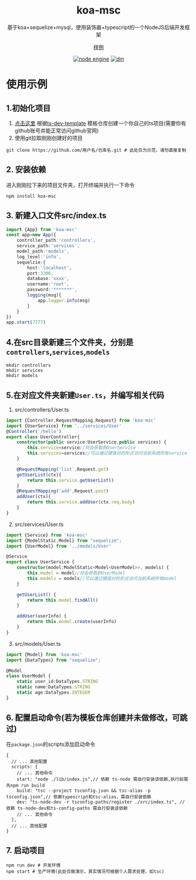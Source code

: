 <div align="center">

# koa-msc
<p>
基于koa+sequelize+mysql，使用装饰器+typescript的一个NodeJS后端开发框架
</p>
<p>

[样例](/example)
</p>

[![node engine](https://img.shields.io/node/v/oitq?color=339933&style=flat-square&labelColor=FAFAFA&logo=Node.js)](https://nodejs.org)
[![dm](https://shields.io/npm/dm/koa-msc)](https://www.npmjs.com/package/koa-msc)

</div>

# 使用示例
## 1.初始化项目
1. [点击这里](https://github.com/l-collect/ts-dev-template/generate) 根据[ts-dev-template](https://github.com/l-collect/ts-dev-template) 模板仓库创建一个你自己的ts项目(需要你有github账号并能正常访问github官网)
2. 使用git拉取刚刚创建好的项目
```shell
git clone https://github.com/用户名/仓库名.git # 此处仅为示范，请勿直接复制
```
## 2. 安装依赖
进入刚刚拉下来的项目文件夹，打开终端并执行一下命令
```shell
npm install koa-msc
```
## 3. 新建入口文件src/index.ts
```typescript
import {App} from 'koa-msc'
const app=new App({
    controller_path:'controllers',
    service_path:'services',
    model_path:'models',
    log_level:'info',
    sequelzie:{
        host:'localhost',
        port:3306,
        database:'xxxx',
        username:'root',
        password:'*******',
        logging(msg){
            app.logger.info(msg)
        }
    }
})
app.start(7777)
```
## 4.在src目录新建三个文件夹，分别是`controllers`,`services`,`models`
```shell
mkdir controllers
mkdir services
mkdir models
```
## 5.在对应文件夹新建`User.ts`，并编写相关代码
1. src/controllers/User.ts
```typescript
import {Controller,RequestMapping,Request} from 'koa-msc'
import {UserService} from '../services/User'
@Controller('/hello')
export class UserController{
    constructor(public service:UserService,public services) {
        this.service=service//将会获取到UserService
        this.services=services//可以通过键值对的形式访问当前系统所有service
    }

    @RequestMapping('list',Request.get)
    getUserList(ctx){
        return this.service.getUserList()
    }
    @RequestMapping('add',Request.post)
    addUser(ctx){
        return this.service.addUser(ctx.req.body)
    }
}
```
2. src/services/User.ts

```typescript
import {Service} from 'koa-msc'
import {ModelStatic,Model} from "sequelize";
import {UserModel} from '../models/User'

@Service
export class UserService {
    constructor(model:ModelStatic<Model<UserModel>>, models) {
        this.model = model//将会获取到UserModel
        this.models = models//可以通过键值对的形式访问当前系统所有model
    }

    getUserList() {
        return this.model.findAll()
    }

    addUser(userInfo) {
        return this.model.create(userInfo)
    }
}
```
3. src/models/User.ts

```typescript
import {Model} from 'koa-msc'
import {DataTypes} from "sequelize";

@Model
class UserModel {
    static user_id:DataTypes.STRING
    static name:DataTypes.STRING
    static age:DataTypes.INTEGER
}
```
## 6. 配置启动命令(若为模板仓库创建并未做修改，可跳过)
在`package.json`的scripts添加启动命令
```json5
{
  // ... 其他配置
  scripts: {
    // ... 其他命令
    start: "node ./lib/index.js",// 依赖 ts-node 需自行安装该依赖,执行前需先npm run build
    build: "tsc --project tsconfig.json && tsc-alias -p tsconfig.json",// 依赖typescript和tsc-alias，需自行安装依赖
    dev: "ts-node-dev -r tsconfig-paths/register ./src/index.ts", // 依赖 ts-node-dev和ts-config-paths 需自行安装该依赖
    // ... 其他命令
  },
  // ... 其他配置
}
```
## 7. 启动项目
```shell
npm run dev # 开发环境
npm start # 生产环境(此处仅做演示，真实情况可根据个人需求处理，如tsc)
```
